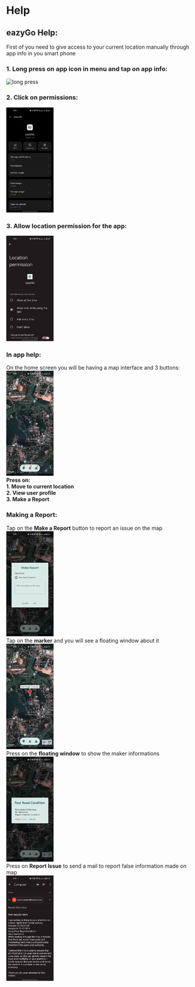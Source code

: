 # Help

## eazyGo Help:
First of you need to give access to your current location manually through app info in you smart phone<br>
### 1. Long press on app icon in menu and tap on app info:
<img src="https://github.com/aswin-asokan/EazyGo-MAp/master/screenshot/long.jpg" alt="long press" height="25%" width="25%"/><br>
### 2. Click on permissions:
<img src="https://github.com/aswin-asokan/EazyGo-MAp/blob/master/screenshot/info.jpg" alt="app info" height="25%" width="25%"/><br>
### 3. Allow location permission for the app:
<img src="https://github.com/aswin-asokan/EazyGo-MAp/blob/master/screenshot/permission.jpg" alt="permission" height="25%" width="25%"/><br>
### In app help:
On the home screen you will be having a map interface and 3 buttons:<br>
<img src="https://github.com/aswin-asokan/EazyGo-MAp/blob/master/screenshot/map.png" alt="map" height="25%" width="25%"/><br>
<b>Press on:<br>1. Move to current location<br>2. View user profile<br>3. Make a Report<br></b>
### Making a Report:
Tap on the <b>Make a Report</b> button to report an issue on the map<br>
<img src="https://github.com/aswin-asokan/EazyGo-MAp/blob/master/screenshot/add.jpg" alt="add" height="25%" width="25%"/><br>
Tap on the <b>marker</b> and you will see a floating window about it<br>
<img src="https://github.com/aswin-asokan/EazyGo-MAp/blob/master/screenshot/marker.jpg" alt="marker" height="25%" width="25%"/><br>
Press on the <b>floating window</b> to show the maker informations<br>
<img src="https://github.com/aswin-asokan/EazyGo-MAp/blob/master/screenshot/details.jpg" alt="details" height="25%" width="25%"/><br>
Press on <b>Report Issue</b> to send a mail to report false information made on map<br>
<img src="https://github.com/aswin-asokan/EazyGo-MAp/blob/master/screenshot/report.png" alt="mail" height="25%" width="25%"/>
